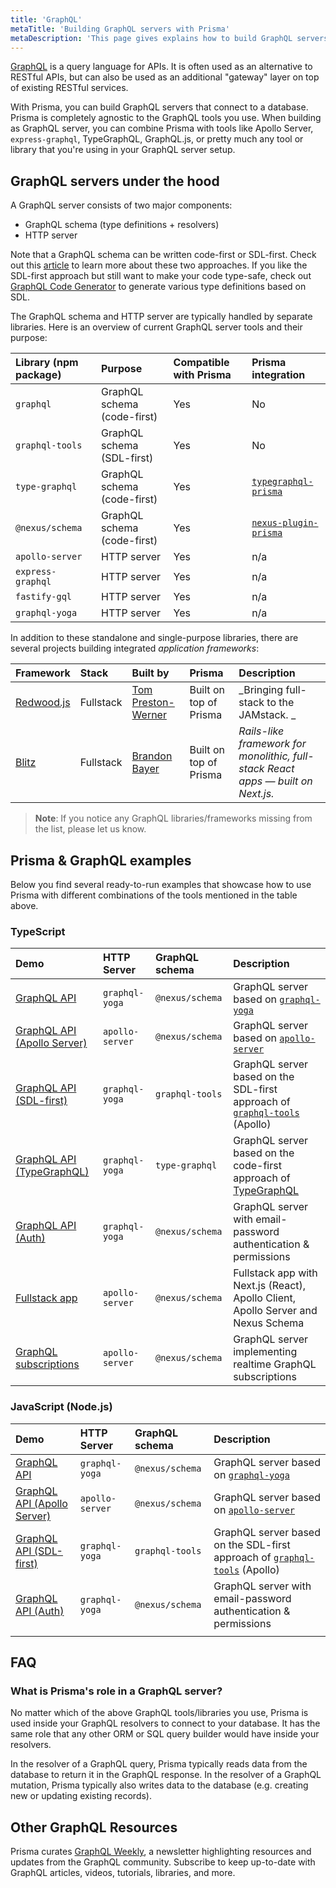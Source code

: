 ```yaml
---
title: 'GraphQL'
metaTitle: 'Building GraphQL servers with Prisma'
metaDescription: 'This page gives explains how to build GraphQL servers with Prisma. It shows how Prisma fits into the GraphQL ecosystem and provides practical examples.'
---
```


<TopBlock>

[GraphQL](http://graphql.org/) is a query language for APIs. It is often used as an alternative to RESTful APIs, but can also be used as an additional "gateway" layer on top of existing RESTful services.

With Prisma, you can build GraphQL servers that connect to a database. Prisma is completely agnostic to the GraphQL tools you use. When building as GraphQL server, you can combine Prisma with tools like Apollo Server, `express-graphql`, TypeGraphQL, GraphQL.js, or pretty much any tool or library that you're using in your GraphQL server setup.

</TopBlock>

## GraphQL servers under the hood

A GraphQL server consists of two major components:

- GraphQL schema (type definitions + resolvers)
- HTTP server

Note that a GraphQL schema can be written code-first or SDL-first. Check out this [article](https://www.prisma.io/blog/the-problems-of-schema-first-graphql-development-x1mn4cb0tyl3/) to learn more about these two approaches. If you like the SDL-first approach but still want to make your code type-safe, check out [GraphQL Code Generator](https://graphql-code-generator.com/) to generate various type definitions based on SDL.

The GraphQL schema and HTTP server are typically handled by separate libraries. Here is an overview of current GraphQL server tools and their purpose:

| Library (npm package) | Purpose                     | Compatible with Prisma | Prisma integration                                                         |
| :-------------------- | :-------------------------- | :--------------------- | :------------------------------------------------------------------------- |
| `graphql`             | GraphQL schema (code-first) | Yes                    | No                                                                         |
| `graphql-tools`       | GraphQL schema (SDL-first)  | Yes                    | No                                                                         |
| `type-graphql`        | GraphQL schema (code-first) | Yes                    | [`typegraphql-prisma`](https://www.npmjs.com/package/typegraphql-prisma)   |
| `@nexus/schema`       | GraphQL schema (code-first) | Yes                    | [`nexus-plugin-prisma`](https://nexusjs.org/docs/plugins/prisma/overview) |
| `apollo-server`       | HTTP server                 | Yes                    | n/a                                                                        |
| `express-graphql`     | HTTP server                 | Yes                    | n/a                                                                        |
| `fastify-gql`         | HTTP server                 | Yes                    | n/a                                                                        |
| `graphql-yoga`        | HTTP server                 | Yes                    | n/a                                                                        |


In addition to these standalone and single-purpose libraries, there are several projects building integrated _application frameworks_:

| Framework                                  | Stack        | Built by                                          | Prisma                 | Description                                                                      |
| :----------------------------------------- | :----------- | :------------------------------------------------ | :--------------------- | :------------------------------------------------------------------------------- |
| [Redwood.js](https://redwoodjs.com)        | Fullstack    | [Tom Preston-Werner](https://github.com/mojombo/) | Built on top of Prisma | _Bringing full-stack to the JAMstack. _                                          |
| [Blitz](https://github.com/blitz-js/blitz) | Fullstack    | [Brandon Bayer](https://github.com/flybayer)      | Built on top of Prisma | _Rails-like framework for monolithic, full-stack React apps — built on Next.js._ |

> **Note**: If you notice any GraphQL libraries/frameworks missing from the list, please let us know.

## Prisma & GraphQL examples

Below you find several ready-to-run examples that showcase how to use Prisma with different combinations of the tools mentioned in the table above.

### TypeScript

| Demo                                                                                                                  | HTTP Server     | GraphQL schema  | Description                                                                                                                     |
| :-------------------------------------------------------------------------------------------------------------------- | :-------------- | :-------------- | :------------------------------------------------------------------------------------------------------------------------------ |
| [GraphQL API](https://github.com/prisma/prisma-examples/tree/latest/typescript/graphql)                               | `graphql-yoga`  | `@nexus/schema` | GraphQL server based on [`graphql-yoga`](https://github.com/prisma-labs/graphql-yoga)                                           |
| [GraphQL API (Apollo Server)](https://github.com/prisma/prisma-examples/tree/latest/typescript/graphql-apollo-server) | `apollo-server` | `@nexus/schema` | GraphQL server based on [`apollo-server`](https://www.apollographql.com/docs/apollo-server/)                                    |
| [GraphQL API (SDL-first)](https://github.com/prisma/prisma-examples/tree/latest/typescript/graphql-sdl-first)         | `graphql-yoga`  | `graphql-tools` | GraphQL server based on the SDL-first approach of [`graphql-tools`](https://www.apollographql.com/docs/graphql-tools/) (Apollo) |
| [GraphQL API (TypeGraphQL)](https://github.com/prisma/prisma-examples/tree/latest/typescript/graphql-typegraphql)     | `graphql-yoga`  | `type-graphql`  | GraphQL server based on the code-first approach of [TypeGraphQL](https://typegraphql.com/)                                      |
| [GraphQL API (Auth)](https://github.com/prisma/prisma-examples/tree/latest/typescript/graphql-auth)                   | `graphql-yoga`  | `@nexus/schema` | GraphQL server with email-password authentication & permissions                                                                 |
| [Fullstack app](https://github.com/prisma/prisma-examples/tree/latest/typescript/graphql-nextjs)                      | `apollo-server` | `@nexus/schema` | Fullstack app with Next.js (React), Apollo Client, Apollo Server and Nexus Schema                                               |
| [GraphQL subscriptions](https://github.com/prisma/prisma-examples/tree/latest/typescript/subscriptions-pubsub)                                                                                             | `apollo-server` | `@nexus/schema` | GraphQL server implementing realtime GraphQL subscriptions                                                                      |

### JavaScript (Node.js)

| Demo                                                                                                                  | HTTP Server     | GraphQL schema  | Description                                                                                                                     |
| :-------------------------------------------------------------------------------------------------------------------- | :-------------- | :-------------- | :------------------------------------------------------------------------------------------------------------------------------ |
| [GraphQL API](https://github.com/prisma/prisma-examples/tree/latest/javascript/graphql)                               | `graphql-yoga`  | `@nexus/schema` | GraphQL server based on [`graphql-yoga`](https://github.com/prisma-labs/graphql-yoga)                                           |
| [GraphQL API (Apollo Server)](https://github.com/prisma/prisma-examples/tree/latest/javascript/graphql-apollo-server) | `apollo-server` | `@nexus/schema` | GraphQL server based on [`apollo-server`](https://www.apollographql.com/docs/apollo-server/)                                    |
| [GraphQL API (SDL-first)](https://github.com/prisma/prisma-examples/tree/latest/javascript/graphql-sdl-first)         | `graphql-yoga`  | `graphql-tools` | GraphQL server based on the SDL-first approach of [`graphql-tools`](https://www.apollographql.com/docs/graphql-tools/) (Apollo) |
| [GraphQL API (Auth)](https://github.com/prisma/prisma-examples/tree/latest/javascript/graphql-auth)                   | `graphql-yoga`  | `@nexus/schema` | GraphQL server with email-password authentication & permissions                                                                 |
                                                               |

## FAQ

### What is Prisma's role in a GraphQL server?

No matter which of the above GraphQL tools/libraries you use, Prisma is used inside your GraphQL resolvers to connect to your database. It has the same role that any other ORM or SQL query builder would have inside your resolvers.

In the resolver of a GraphQL query, Prisma typically reads data from the database to return it in the GraphQL response. In the resolver of a GraphQL mutation, Prisma typically also writes data to the database (e.g. creating new or updating existing records).

## Other GraphQL Resources

Prisma curates [GraphQL Weekly](https://www.graphqlweekly.com/), a newsletter highlighting resources and updates from the GraphQL community. Subscribe to keep up-to-date with GraphQL articles, videos, tutorials, libraries, and more.

